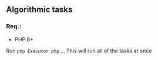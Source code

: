 ## Algorithmic tasks

### Req.:
- PHP 8+

Run `php Executor.php` ... This will run all of the tasks at once
